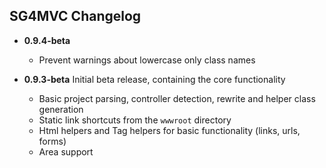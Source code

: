 ## SG4MVC Changelog

- **0.9.4-beta**
  - Prevent warnings about lowercase only class names

- **0.9.3-beta** Initial beta release, containing the core functionality
  - Basic project parsing, controller detection, rewrite and helper class generation 
  - Static link shortcuts from the `wwwroot` directory
  - Html helpers and Tag helpers for basic functionality (links, urls, forms)
  - Area support
